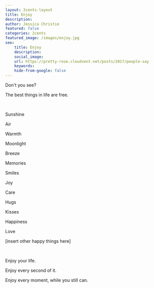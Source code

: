 ```yaml
---
layout: 2cents-layout
title: Enjoy
description: 
author: Jessica Christie
featured: false
categories: 2cents
featured_image: /images/enjoy.jpg
seo:
    title: Enjoy
    description: 
    social_image:
    url: https://pretty-rose.cloudvent.net/posts/2017/people-say
    keywords:
    hide-from-google: false
---
```

Don't you see?

The best things in life are free.

&nbsp;

Sunshine

Air

Warmth

Moonlight

Breeze

Memories

Smiles

Joy

Care

Hugs

Kisses

Happiness

Love


[insert other happy things here]

&nbsp;

Enjoy your life.

Enjoy every second of it.

Enjoy every moment, while you still can.

&nbsp;
